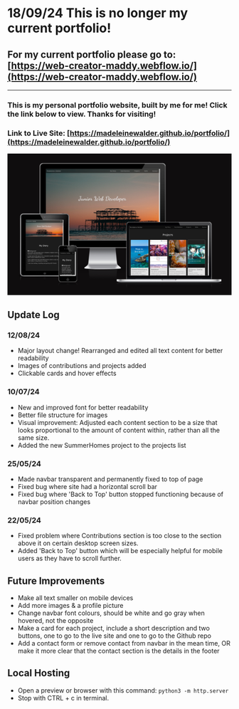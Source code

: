 # 18/09/24 This is no longer my current portfolio!

## For my current portfolio please go to: [https://web-creator-maddy.webflow.io/](https://web-creator-maddy.webflow.io/)


---

### This is my personal portfolio website, built by me for me! Click the link below to view. Thanks for visiting!

### Link to Live Site: [https://madeleinewalder.github.io/portfolio/](https://madeleinewalder.github.io/portfolio/)

![Finished website on different devices](images/portfolio.png)

## Update Log

### 12/08/24
- Major layout change! Rearranged and edited all text content for better readability
- Images of contributions and projects added
- Clickable cards and hover effects

### 10/07/24
- New and improved font for better readability
- Better file structure for images
- Visual improvement: Adjusted each content section to be a size that looks proportional to the amount of content within, rather than all the same size.
- Added the new SummerHomes project to the projects list

### 25/05/24
- Made navbar transparent and permanently fixed to top of page
- Fixed bug where site had a horizontal scroll bar
- Fixed bug where 'Back to Top' button stopped functioning because of navbar position changes

### 22/05/24
- Fixed problem where Contributions section is too close to the section above it on certain desktop screen sizes.
- Added 'Back to Top' button which will be especially helpful for mobile users as they have to scroll further.

## Future Improvements
- Make all text smaller on mobile devices
- Add more images & a profile picture
- Change navbar font colours, should be white and go gray when hovered, not the opposite
- Make a card for each project, include a short description and two buttons, one to go to the live site and one to go to the Github repo
- Add a contact form or remove contact from navbar in the mean time, OR make it more clear that the contact section is the details in the footer


## Local Hosting

- Open a preview or browser with this command: ```python3 -m http.server```
- Stop with CTRL + c in terminal.
